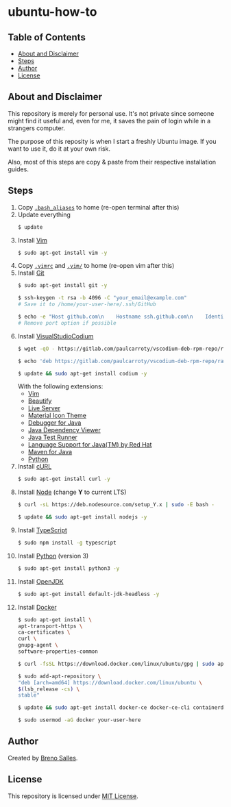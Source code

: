# ubuntu-how-to
## Table of Contents
- [About and Disclaimer](#about-and-disclaimer)
- [Steps](#steps)
- [Author](#author)
- [License](#license)
## About and Disclaimer
This repository is merely for personal use. It's not private since someone might find it useful and, even for me, it saves the pain of login while in a strangers computer.

The purpose of this reposity is when I start a freshly Ubuntu image. If you want to use it, do it at your own risk.

Also, most of this steps are copy & paste from their respective installation guides.
## Steps
1. Copy [`.bash_aliases`](https://github.com/Guergeiro/ubuntu-how-to/blob/master/.bash_aliases) to home (re-open terminal after this)
2. Update everything
    ```bash
    $ update
    ```
3. Install [Vim](https://www.vim.org/)
    ```bash
    $ sudo apt-get install vim -y
    ```
4. Copy [`.vimrc`](https://github.com/Guergeiro/ubuntu-how-to/blob/master/.vimrc) and [`.vim/`](https://github.com/Guergeiro/ubuntu-how-to/tree/master/.vim) to home (re-open vim after this)
5. Install [Git](https://git-scm.com/)
    ```bash
    $ sudo apt-get install git -y
    ```
    ```bash
    $ ssh-keygen -t rsa -b 4096 -C "your_email@example.com"
    # Save it to /home/your-user-here/.ssh/GitHub
    ```
    ```bash
    $ echo -e "Host github.com\n    Hostname ssh.github.com\n    IdentityFile ~/.ssh/GitHub.pub\n    Port 443 #Only if the default 22 is blocked" > ~/.ssh/config
    # Remove port option if possible
    ```
6. Install [VisualStudioCodium](https://vscodium.com/)
    ```bash
    $ wget -qO - https://gitlab.com/paulcarroty/vscodium-deb-rpm-repo/raw/master/pub.gpg | sudo apt-key add -
    ```
    ```bash
    $ echo 'deb https://gitlab.com/paulcarroty/vscodium-deb-rpm-repo/raw/repos/debs/ vscodium main' | sudo tee --append /etc/apt/sources.list.d/vscodium.list
    ```
    ```bash
    $ update && sudo apt-get install codium -y
    ```
    With the following extensions:
    - [Vim](https://github.com/VSCodeVim/Vim)
    - [Beautify](https://github.com/HookyQR/VSCodeBeautify)
    - [Live Server](https://github.com/ritwickdey/vscode-live-server)
    - [Material Icon Theme](https://github.com/PKief/vscode-material-icon-theme)
    - [Debugger for Java](https://github.com/Microsoft/vscode-java-debug)
    - [Java Dependency Viewer](https://github.com/Microsoft/vscode-java-dependency)
    - [Java Test Runner](https://github.com/Microsoft/vscode-java-test)
    - [Language Support for Java(TM) by Red Hat](https://github.com/redhat-developer/vscode-java)
    - [Maven for Java](https://github.com/Microsoft/vscode-maven)
    - [Python](https://github.com/Microsoft/vscode-python)
7. Install [cURL](https://curl.haxx.se/)
    ```bash
    $ sudo apt-get install curl -y
    ```
8. Install [Node](https://nodejs.org/) (change **Y** to current LTS)
    ```bash
    $ curl -sL https://deb.nodesource.com/setup_Y.x | sudo -E bash -
    ```
    ```bash
    $ update && sudo apt-get install nodejs -y
    ```
9. Install [TypeScript](https://www.typescriptlang.org/)
    ```bash
    $ sudo npm install -g typescript
    ```
10. Install [Python](https://www.python.org/) (version 3)
    ```bash
    $ sudo apt-get install python3 -y
    ```
11. Install [OpenJDK](http://openjdk.java.net/)
    ```bash
    $ sudo apt-get install default-jdk-headless -y
    ```
12. Install [Docker](https://www.docker.com/)
    ```bash
    $ sudo apt-get install \
    apt-transport-https \
    ca-certificates \
    curl \
    gnupg-agent \
    software-properties-common
    ```
    ```bash
    $ curl -fsSL https://download.docker.com/linux/ubuntu/gpg | sudo apt-key add -
    ```
    ```bash
    $ sudo add-apt-repository \
    "deb [arch=amd64] https://download.docker.com/linux/ubuntu \
    $(lsb_release -cs) \
    stable"
    ```
    ```bash
    $ update && sudo apt-get install docker-ce docker-ce-cli containerd.io -y
    ```
    ```bash
    $ sudo usermod -aG docker your-user-here
    ```
## Author
Created by [Breno Salles](https://brenosalles.com).
## License
This repository is licensed under [MIT License](https://github.com/Guergeiro/ubuntu-how-to/blob/master/LICENSE).